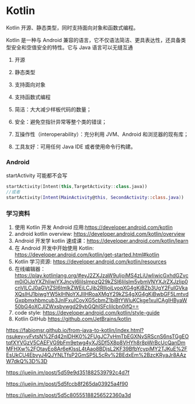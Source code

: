 # Kotlin



Kotlin 开源、静态类型，同时支持面向对象和函数式编程。



Kotlin 是一种与 Android 兼容的语言，它不仅语法简洁、更具表达性，还具备类型安全和空值安全的特性。它与 Java 语言可以无缝互通



1. 开源

2. 静态类型

3. 支持面向对象

4. 支持函数式编程

   





1. 简洁：大大减少样板代码的数量；
2. 安全：避免空指针异常等整个类的错误；
3. 互操作性（interoperability）：充分利用 JVM、Android 和浏览器的现有库；
4. 工具友好：可用任何 Java IDE 或者使用命令行构建。






### Android 


startActivity 可能都不会写

```kotlin
startActivity(Intent(this,TargetActivity::class.java))
//或者
startActivity(Intent(MainActivity@this, SecondActivity::class.java))
```





### 学习资料



1. 使用 Kotlin 开发 Android 应用:https://developer.android.com/kotlin
2. android kotlin overview: https://developer.android.com/kotlin/overview
3. Android 开发学 kotlin 速成课：https://developer.android.com/kotlin/learn
4. 在 Android 开发中开始使用 Kotlin: https://developer.android.com/kotlin/get-started.html#kotlin
5. Kotlin 学习资源: https://developer.android.com/kotlin/resources
6. 在线编辑器：https://play.kotlinlang.org/#eyJ2ZXJzaW9uIjoiMS4zLjUwIiwicGxhdGZvcm0iOiJqYXZhIiwiYXJncyI6IiIsImpzQ29kZSI6IiIsIm5vbmVNYXJrZXJzIjp0cnVlLCJ0aGVtZSI6ImlkZWEiLCJjb2RlIjoiLyoqXG4gKiBZb3UgY2FuIGVkaXQsIHJ1biwgYW5kIHNoYXJlIHRoaXMgY29kZS4gXG4gKiBwbGF5LmtvdGxpbmxhbmcub3JnIFxuICovXG5cbmZ1biBtYWluKCkge1xuICAgIHByaW50bG4oXCJIZWxsbywgd29ybGQhISFcIilcbn0ifQ==
7. code style: https://developer.android.com/kotlin/style-guide
8. Kotlin GitHub https://github.com/JetBrains/kotlin





https://fabiomsr.github.io/from-java-to-kotlin/index.html?nsukey=vFvtsN%2Fd42nIDHK0%2FUgJC7vHmTbEGXNvSRScnS6nsTGgEOtqfXYVGzV5CAEFVG9bFm9etwg4yXJSDf5X8p8VHYh8r8pWrBcUcQanDmMFHXw%2FOtayEo8Ar6eKlssL4tAao8BDjsL2KF39BfbYcypjMY2TJKuE%2FEsUkCU4EbvyJ4QJYNLTfsP2GmSP5L5cRv%2BEdxEm%2BzcKRyaJr8AAzW7dkQ%3D%3D





https://juejin.im/post/5d59e9d351882539792c4d7f

https://juejin.im/post/5d5fccb8f265da03925a4f90

https://juejin.im/post/5d5c80555188256522360a3d

